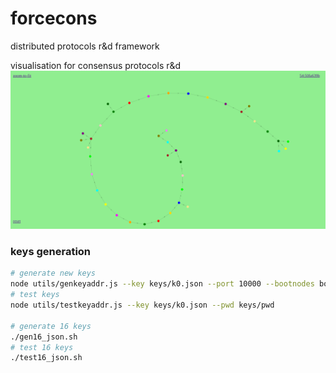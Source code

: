 # forcecons
distributed protocols r&amp;d framework


visualisation for consensus protocols r&d
![forcecons blockchain graph](forcecons-blockchain-graph.png)

### keys generation
```bash
# generate new keys
node utils/genkeyaddr.js --key keys/k0.json --port 10000 --bootnodes bootnodes.json --pwd keys/pwd
# test keys
node utils/testkeyaddr.js --key keys/k0.json --pwd keys/pwd

# generate 16 keys
./gen16_json.sh
# test 16 keys
./test16_json.sh
```
